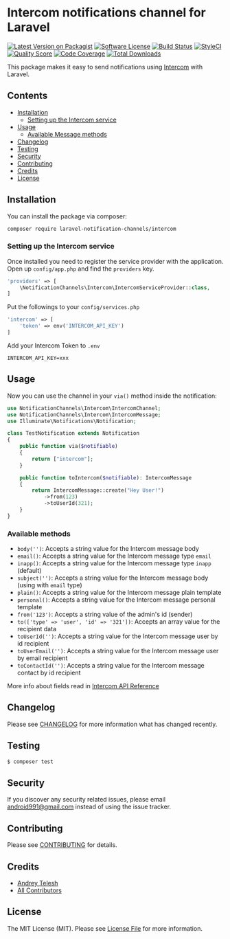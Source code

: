 # Intercom notifications channel for Laravel

[![Latest Version on Packagist](https://img.shields.io/packagist/v/laravel-notification-channels/intercom.svg?style=flat-square)](https://packagist.org/packages/laravel-notification-channels/intercom)
[![Software License](https://img.shields.io/badge/license-MIT-brightgreen.svg?style=flat-square)](LICENSE.md)
[![Build Status](https://scrutinizer-ci.com/g/laravel-notification-channels/intercom/badges/build.png?b=master)](https://scrutinizer-ci.com/g/laravel-notification-channels/intercom/build-status/master)
[![StyleCI](https://styleci.io/repos/211259850/shield)](https://styleci.io/repos/211259850)
[![Quality Score](https://img.shields.io/scrutinizer/g/laravel-notification-channels/intercom.svg?style=flat-square)](https://scrutinizer-ci.com/g/laravel-notification-channels/intercom)
[![Code Coverage](https://scrutinizer-ci.com/g/laravel-notification-channels/intercom/badges/coverage.png?b=master)](https://scrutinizer-ci.com/g/laravel-notification-channels/intercom/?branch=master)
[![Total Downloads](https://img.shields.io/packagist/dt/laravel-notification-channels/intercom.svg?style=flat-square)](https://packagist.org/packages/laravel-notification-channels/intercom)

This package makes it easy to send notifications using [Intercom](https://app.intercom.com) with Laravel.

## Contents

- [Installation](#installation)
    - [Setting up the Intercom service](#setting-up-the-intercom-service)
- [Usage](#usage)
	- [Available Message methods](#available-message-methods)
- [Changelog](#changelog)
- [Testing](#testing)
- [Security](#security)
- [Contributing](#contributing)
- [Credits](#credits)
- [License](#license)

## Installation

You can install the package via composer:

``` bash
composer require laravel-notification-channels/intercom
```

### Setting up the Intercom service

Once installed you need to register the service provider with the application. Open up `config/app.php` and find the `providers` key.

``` php
'providers' => [
    \NotificationChannels\Intercom\IntercomServiceProvider::class,
]
```

Put the followings to your `config/services.php`

``` php
'intercom' => [
    'token' => env('INTERCOM_API_KEY')
]
```

Add your Intercom Token to `.env`

```
INTERCOM_API_KEY=xxx
```


## Usage

Now you can use the channel in your `via()` method inside the notification:

``` php
use NotificationChannels\Intercom\IntercomChannel;
use NotificationChannels\Intercom\IntercomMessage;
use Illuminate\Notifications\Notification;

class TestNotification extends Notification
{
    public function via($notifiable)
    {
        return ["intercom"];
    }

    public function toIntercom($notifiable): IntercomMessage
    {
        return IntercomMessage::create("Hey User!")
            ->from(123)
            ->toUserId(321);
    }
}
```


### Available methods

- `body('')`: Accepts a string value for the Intercom message body 
- `email()`: Accepts a string value for the Intercom message type `email` 
- `inapp()`: Accepts a string value for the Intercom message type `inapp` (default)
- `subject('')`: Accepts a string value for the Intercom message body (using with `email` type)
- `plain()`:  Accepts a string value for the Intercom message plain template
- `personal()`: Accepts a string value for the Intercom message personal template
- `from('123')`: Accepts a string value of the admin's id (sender)
- `to(['type' => 'user', 'id' => '321'])`: Accepts an array value for the recipient data
- `toUserId('')`: Accepts a string value for the Intercom message user by id recipient
- `toUserEmail('')`: Accepts a string value for the Intercom message user by email recipient
- `toContactId('')`: Accepts a string value for the Intercom message contact by id recipient

More info about fields read in [Intercom API Reference](https://developers.intercom.com/intercom-api-reference/reference#admin-initiated-conversation) 

## Changelog

Please see [CHANGELOG](CHANGELOG.md) for more information what has changed recently.

## Testing

``` bash
$ composer test
```

## Security

If you discover any security related issues, please email android991@gmail.com instead of using the issue tracker.

## Contributing

Please see [CONTRIBUTING](CONTRIBUTING.md) for details.

## Credits

- [Andrey Telesh](https://github.com/ftw-soft)
- [All Contributors](../../contributors)

## License

The MIT License (MIT). Please see [License File](LICENSE.md) for more information.
